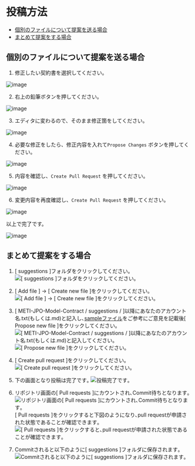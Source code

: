 # 投稿方法

- [個別のファイルについて提案を送る場合](#個別のファイルについて提案を送る場合)
- [まとめて提案をする場合](#まとめて提案をする場合)

## 個別のファイルについて提案を送る場合

1. 修正したい契約書を選択してください。

![image](https://user-images.githubusercontent.com/16509/118996966-40b07700-b9c3-11eb-84f0-5395dc50d2ee.png)

2. 右上の鉛筆ボタンを押してください。

![image](https://user-images.githubusercontent.com/16509/118997138-62a9f980-b9c3-11eb-99d0-d49506b7679c.png)

3. エディタに変わるので、そのまま修正箇をしてください。

![image](https://user-images.githubusercontent.com/16509/118997240-7c4b4100-b9c3-11eb-8800-a2d2e2ce3d31.png)

4. 必要な修正をしたら、修正内容を入れて`Propose Changes` ボタンを押してください。

![image](https://user-images.githubusercontent.com/16509/118997382-971db580-b9c3-11eb-9c34-c36ac22c8063.png)

5. 内容を確認し、`Create Pull Request` を押してください。

![image](https://user-images.githubusercontent.com/16509/118998536-7c980c00-b9c4-11eb-8323-21791868c775.png)

6. 変更内容を再度確認し、`Create Pull Request` を押してください。

![image](https://user-images.githubusercontent.com/16509/118998067-1b703880-b9c4-11eb-8f1d-6416fb04fd9c.png)

以上で完了です。

![image](https://user-images.githubusercontent.com/16509/118998141-29be5480-b9c4-11eb-980c-9d1d201bdd1a.png)  

## まとめて提案をする場合

1. [ suggestions ]フォルダをクリックしてください｡
![[ suggestions ]フォルダをクリックしてください｡](https://user-images.githubusercontent.com/84115514/118370397-7976d780-b5e2-11eb-9813-4c5fee536035.png)

2. [ Add file ] → [ Create new file ]をクリックしてください｡
![[ Add file ] → [ Create new file ]をクリックしてください｡](https://user-images.githubusercontent.com/84115514/118370475-d1add980-b5e2-11eb-8ca4-4be48294e814.png)

3. [ METI-JPO-Model-Contract / suggestions / ]以降にあなたのアカウント名.txt(もしくは.md)と記入し､[sampleファイル](https://github.com/meti-oi-startups/METI-JPO-Model-Contract/tree/main/suggestions)をご参考にご意見を記載後[ Propose new file ]をクリックしてください｡
![[ METI-JPO-Model-Contract / suggestions / ]以降にあなたのアカウント名.txt(もしくは.md)と記入してください。](https://user-images.githubusercontent.com/84115514/118370602-4bde5e00-b5e3-11eb-975c-f48963f89da1.png)
![[ Propose new file ]をクリックしてください｡](https://user-images.githubusercontent.com/84115514/118370864-b0e68380-b5e4-11eb-9fb5-c47fb3ee81b5.png)

4. [ Create pull request ]をクリックしてください｡
![[ Create pull request ]をクリックしてください｡](https://user-images.githubusercontent.com/84115514/118371220-84336b80-b5e6-11eb-8fd0-3ae39872a8fa.png)

5. 下の画面となり投稿は完了です｡
![投稿完了です｡](https://user-images.githubusercontent.com/84115514/118371386-6581a480-b5e7-11eb-8bb9-31d8df39af80.png)

6. リポジトリ画面の[ Pull requests ]にカウントされ､Commit待ちとなります｡
![リポジトリ画面の[ Pull requests ]にカウントされ､Commit待ちとなります｡](https://user-images.githubusercontent.com/84115514/118371419-88ac5400-b5e7-11eb-94cf-c969650ab37c.png)<br>
[ Pull requests ]をクリックすると下図のようになり､pull requestが申請された状態であることが確認できます｡
![[ Pull requests ]をクリックすると､pull requestが申請された状態であることが確認できます｡](https://user-images.githubusercontent.com/84115514/118371424-93ff7f80-b5e7-11eb-8d2d-12c23ba98f04.png)

7. Commitされると以下のように[ suggestions ]フォルダに保存されます｡
![Commitされると以下のように[ suggestions ]フォルダに保存されます｡](https://user-images.githubusercontent.com/84115514/118395278-5ef53a80-b684-11eb-8cf2-357e1bbe8411.png)
